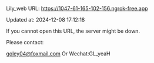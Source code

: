 Lily_web URL: https://1047-61-165-102-156.ngrok-free.app

Updated at: 2024-12-08 17:12:18

If you cannot open this URL, the server might be down.

Please contact: 

goley04@foxmail.com Or Wechat:GL_yeaH